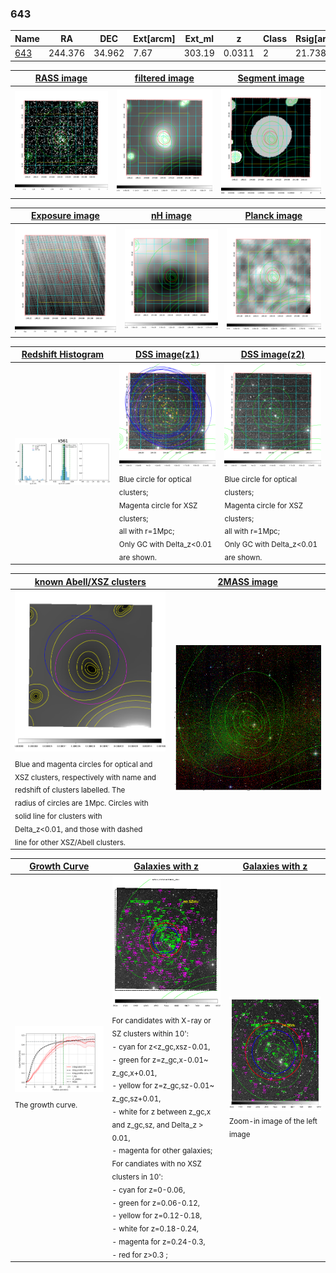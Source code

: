 <div STYLE="page-break-after: always;"></div>

### 643

|Name          |RA          |DEC      | Ext[arcm] | Ext_ml | z    | Class| Rsig[arcmin] | CRsig[c/s] | CR500[c/s] | R500[Mpc] |L500[erg/s]|F500[erg/s/cm^2]| M500[Msun]|Tx[keV]|beta|GC(XSZ,Delta_z<0.01)| GC(OPT,Delta_z<0.01)|GC|alias|
|--------------|------------|------------|---|---|-----------|--------|------|------|----|----|----|----|----|----|----|----|----|----|---|
|[643](script/643.md)     | 244.376       | 34.962       | 7.67    | 303.19   | 0.0311 | 2   | 21.738 |0.432 |0.418 |0.646 |1.675e+43 |7.526e-12 |7.892e+13 |1.868 |0.842 |MCXC, |N, |MCXC, |k561|

|[RASS image](../image/643/643_img.pdf)|[filtered image](../image/643/643_fil.pdf)|[Segment image](../image/643/643_seg.pdf)|
|-------------------|--------------------|-------------------|
| <img src="../image/643/643_img.png" width="300">  | <img src="../image/643/643_fil.png" width="300">   | <img src="../image/643/643_seg.png" width="300">  |

|[Exposure image](../image/643/643_mex.pdf)| [nH image](../image/643/643_nh.pdf)| [Planck image](../image/643/643_p.pdf)|
|-------------------|--------------------|-------------------|
|<img src="../image/643/643_mex.png" width="300">   | <img src="../image/643/643_nh.png" width="300">    | <img src="../image/643/643_p.png" width="300"> |

|[Redshift Histogram](../image/643/643_zg.pdf) | [DSS image(z1)](../image/643/643_dss_z1.pdf)      |  [DSS image(z2)](../image/643/643_dss_z2.pdf)    |
|-------------------|--------------------|-------------------|
|<img src="../image/643/643_zg.png" width="300"> |<img src="../image/643/643_dss_z1.png" width="300"> <sub><br>Blue circle for optical clusters; <br>Magenta circle for XSZ clusters; <br>all with r=1Mpc; <br>Only GC with Delta_z<0.01 are shown. </sub>| <img src="../image/643/643_dss_z2.png" width="300"><sub><br>Blue circle for optical clusters; <br>Magenta circle for XSZ clusters; <br>all with r=1Mpc; <br>Only GC with Delta_z<0.01 are shown. </sub> |

|[known Abell/XSZ clusters](../image/643/643_m.pdf) | [2MASS image](../image/643/643_2mass.pdf)      |
|-------------------|-------------------|
|<img src=../image/643/643_m.png width="300"> <sub><br>Blue and magenta circles for optical and <br>XSZ clusters, respectively with name and <br>redshift of clusters labelled. The <br>radius of circles are 1Mpc. Circles with <br>solid line for clusters with <br>Delta_z<0.01, and those with dashed <br>line for other XSZ/Abell clusters.        </sub>|<img src="../image/643/643_2mass.png" width="300">  |

|[Growth Curve](../image/643/643_gca_all.png) |[Galaxies with z](../image/643/643_opt_ned.pdf) |[Galaxies with z](../image/643/643_opt_ned_zoom.pdf) |
|-------------------|-------------------|-------------------|
| <img src="../image/643/643_gca_all.png" width="300"> <sub><br>The growth curve.</sub>| <img src=../image/643/643_opt_ned.png width="300"> <br><sub> For candidates with X-ray or SZ clusters within 10': <br> - cyan for z<z_gc,xsz-0.01, <br> - green for z=z_gc,x-0.01~ z_gc,x+0.01, <br> - yellow for z=z_gc,sz-0.01~ z_gc,sz+0.01, <br> - white for z between z_gc,x and z_gc,sz, and Delta_z > 0.01, <br> - magenta for other galaxies; <br>For candiates with no XSZ clusters in 10': <br> - cyan for z=0-0.06, <br> - green for z=0.06-0.12, <br> - yellow for z=0.12-0.18, <br> - white for z=0.18-0.24, <br> - magenta for z=0.24-0.3, <br> - red for z>0.3 ;  </sub>|<img src=../image/643/643_opt_ned_zoom.png width="300">  <br><sub> Zoom-in image of the left image</sub>|




